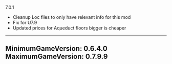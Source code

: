 7.0.1 
* Cleanup Loc files to only have relevant info for this mod
* Fix for U7.9
* Updated prices for Aqueduct floors bigger is cheaper


---
MinimumGameVersion: 0.6.4.0
MaximumGameVersion: 0.7.9.9
---